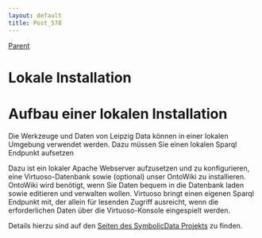 ```yaml
---
layout: default
title: Post_578
---
```



[Parent](Page_0)

# Lokale Installation

<h1>Aufbau einer lokalen Installation</h1>
Die Werkzeuge und Daten von Leipzig Data können in einer lokalen Umgebung verwendet werden. Dazu müssen Sie einen lokalen Sparql Endpunkt aufsetzen

Dazu ist ein lokaler Apache Webserver aufzusetzen und zu konfigurieren, eine Virtuoso-Datenbank sowie (optional) unser OntoWiki zu installieren. OntoWiki wird benötigt, wenn Sie Daten bequem in die Datenbank laden sowie editieren und verwalten wollen. Virtuoso bringt einen eigenen Sparql Endpunkt mit, der allein für lesenden Zugriff ausreicht, wenn die erforderlichen Daten über die Virtuoso-Konsole eingespielt werden.

Details hierzu sind auf den <a href="http://symbolicdata.github.io/LocalSparqlEndpoint">Seiten des SymbolicData Projekts</a> zu finden.

